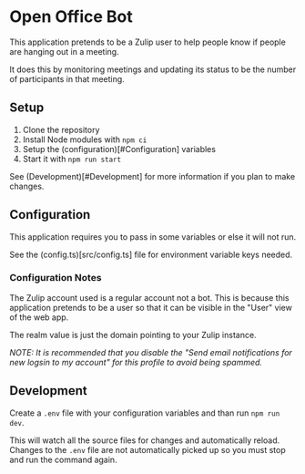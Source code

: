# Open Office Bot

This application pretends to be a Zulip user to help people know if people are hanging out in a meeting.

It does this by monitoring meetings and updating its status to be the number of participants in that meeting.

## Setup

1. Clone the repository
2. Install Node modules with `npm ci`
3. Setup the (configuration)[#Configuration] variables
4. Start it with `npm run start`

See (Development)[#Development] for more information if you plan to make changes.

## Configuration

This application requires you to pass in some variables or else it will not run.

See the (config.ts)[src/config.ts] file for environment variable keys needed.

### Configuration Notes

The Zulip account used is a regular account not a bot. This is because this application pretends to be a user so that it can be visible in the "User" view of the web app.

The realm value is just the domain pointing to your Zulip instance.

_NOTE: It is recommended that you disable the "Send email notifications for new logsin to my account" for this profile to avoid being spammed._

## Development

Create a `.env` file with your configuration variables and than run `npm run dev`.

This will watch all the source files for changes and automatically reload. Changes to the `.env` file are not automatically picked up so you must stop and run the command again.
